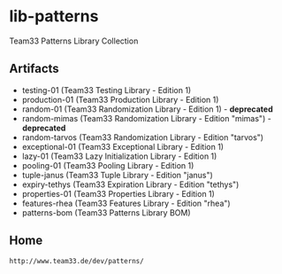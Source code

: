 # lib-patterns
Team33 Patterns Library Collection

## Artifacts

* testing-01 (Team33 Testing Library - Edition 1)
* production-01 (Team33 Production Library - Edition 1)
* random-01 (Team33 Randomization Library - Edition 1) - **deprecated**
* random-mimas (Team33 Randomization Library - Edition "mimas") - **deprecated**
* random-tarvos (Team33 Randomization Library - Edition "tarvos")
* exceptional-01 (Team33 Exceptional Library - Edition 1)
* lazy-01 (Team33 Lazy Initialization Library - Edition 1)
* pooling-01 (Team33 Pooling Library - Edition 1)
* tuple-janus (Team33 Tuple Library - Edition "janus")
* expiry-tethys (Team33 Expiration Library - Edition "tethys")
* properties-01 (Team33 Properties Library - Edition 1)
* features-rhea (Team33 Features Library - Edition "rhea")
* patterns-bom (Team33 Patterns Library BOM)

## Home

    http://www.team33.de/dev/patterns/
